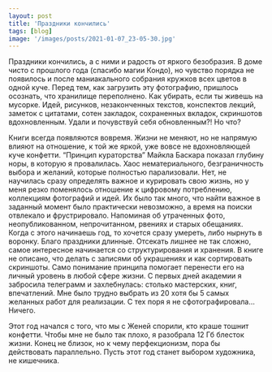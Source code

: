 ```yaml
---
layout: post
title: 'Праздники кончились'
tags: [blog]
image: '/images/posts/2021-01-07_23-05-30.jpg'
---
```


Праздники кончились, а с ними и радость от яркого безобразия. В доме чисто с прошлого года (спасибо магии Кондо), но чувство порядка не появилось и после маниакального собрания кружков всех цветов в одной куче. Перед тем, как загрузить эту фотографию, пришлось осознать, что хранилище переполнено. Как убирать, если ты живешь на мусорке. Идей, рисунков, незаконченных текстов, конспектов лекций, заметок с цитатами, сотен закладок, сохраненных вкладок, скриншотов вдохновленным. Удали и почувствуй себя обновленным?! Но что? 

Книги всегда появляются вовремя. Жизни не меняют, но не напрямую влияют на отношение, к той же яркой, уже вовсе не вдохновляющей куче конфетти. “Принцип кураторства” Майкла Баскара показал глубину норы, в которую я провалилась. Хаос нематериального, безграничность выбора и желаний, которые полностью парализовали. Нет, не научилась сразу определять важное и курировать свою жизнь, но у меня резко поменялось отношение к цифровому потреблению, коллекциям фотографий и идей. Их было так много, что найти важное в заданный момент было практически невозможно, а время на поиски отвлекало и фрустрировало. Напоминая об утраченных фото, неопубликованном, непрочитанном, рвениях и старых обещаниях. Когда с этого начинаешь год, то хочется сразу умереть, либо нырнуть в воронку. Благо праздники длинные. Отсекать лишнее не так сложно, самое интересное начинается со структурирования и хранения. В книге не описано, что делать с записями об украшениях и как сортировать скриншоты. Само понимание принципа помогает перенести его на личный уровень в любой сфере жизни. С первых дней академии я забросила телеграмм и захлебнулась: столько мастерских, книг, впечатлений. Мне было трудно выбрать из 20 хотя бы 5 самых желанных работ для реализации. С тех поря я не сфотографировала…Ничего.

Этот год начался с того, что мы с Женей спорили, кто краше тошнит конфетти. Чтобы мне не было так плохо, я разобрала 12 Гб блесток жизни. Конец не близок, но к чему перфекционизм, пора бы действовать параллельно. Пусть этот год станет выбором художника, не кишечника.
